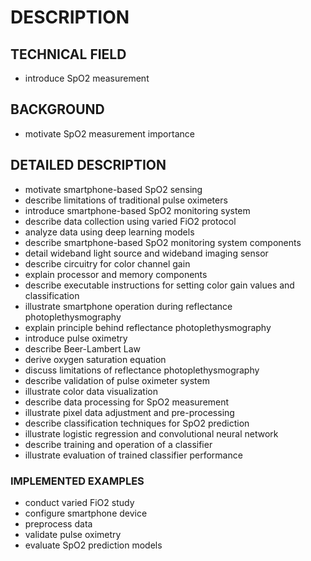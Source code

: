 # DESCRIPTION

## TECHNICAL FIELD

- introduce SpO2 measurement

## BACKGROUND

- motivate SpO2 measurement importance

## DETAILED DESCRIPTION

- motivate smartphone-based SpO2 sensing
- describe limitations of traditional pulse oximeters
- introduce smartphone-based SpO2 monitoring system
- describe data collection using varied FiO2 protocol
- analyze data using deep learning models
- describe smartphone-based SpO2 monitoring system components
- detail wideband light source and wideband imaging sensor
- describe circuitry for color channel gain
- explain processor and memory components
- describe executable instructions for setting color gain values and classification
- illustrate smartphone operation during reflectance photoplethysmography
- explain principle behind reflectance photoplethysmography
- introduce pulse oximetry
- describe Beer-Lambert Law
- derive oxygen saturation equation
- discuss limitations of reflectance photoplethysmography
- describe validation of pulse oximeter system
- illustrate color data visualization
- describe data processing for SpO2 measurement
- illustrate pixel data adjustment and pre-processing
- describe classification techniques for SpO2 prediction
- illustrate logistic regression and convolutional neural network
- describe training and operation of a classifier
- illustrate evaluation of trained classifier performance

### IMPLEMENTED EXAMPLES

- conduct varied FiO2 study
- configure smartphone device
- preprocess data
- validate pulse oximetry
- evaluate SpO2 prediction models

